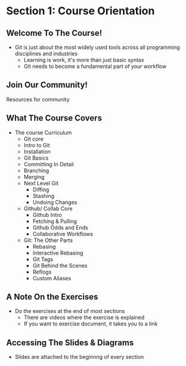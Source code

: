 # Section 1: Course Orientation

## Welcome To The Course!
- Git is just about the most widely used tools across all programming disciplines and industries 
  - Learning is work, it's more than just basic syntax 
  - Git needs to become a fundamental part of your workflow 

## Join Our Community!
Resources for community 

## What The Course Covers
- The course Curriculum 
    - Git core 
    - Intro to Git 
    - Installation 
    - Git Basics 
    - Committing In Detail 
    - Branching 
    - Merging 
  - Next Level Git 
    - Diffing 
    - Stashing 
    - Undoing Changes 
  - Github/ Collab Core 
    - Github Intro 
    - Fetching & Pulling 
    - Github Odds and Ends 
    - Collaborative Workflows 
  - Git: The Other Parts 
    - Rebasing 
    - Interactive Rebasing 
    - Git Tags 
    - Git Behind the Scenes 
    - Reflogs 
    - Custom Aliases 

## A Note On the Exercises
- Do the exercises at the end of most sections 
  - There are videos where the exercise is explained 
  - If you want to exercise document, it takes you to a link 

## Accessing The Slides & Diagrams
- Slides are attached to the beginnng of every section 